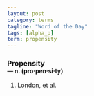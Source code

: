 ```yaml
---
layout: post
category: terms
tagline: "Word of the Day"
tags: [alpha_p]
term: propensity
---
```


<h3>Propensity<br/> <small>&mdash; n. (pro<span>&middot;</span>pen<span>&middot;</span>si<span>&middot;</span>ty)</small></h3>
<p><ol>
<li>London, et al.</li>
</ol></p>
